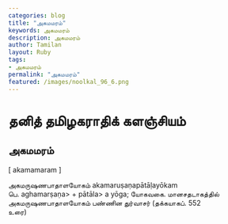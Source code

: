 ```yaml
---  
categories: blog  
title: "அகமமரம்"
keywords: அகமமரம்  
description: அகமமரம்
author: Tamilan  
layout: Ruby  
tags:     
- அகமமரம்
permalink: "அகமமரம்"  
featured: /images/noolkal_96_6.png  
--- 
```

# தனித் தமிழகராதிக் களஞ்சியம்
## அகமமரம்

[ akamamaram ]  
  
அகமருஷணபாதாளயோகம் akamaruṣaṇapātāḷayōkam  
பெ. aghamarṣaṇa> + pātāla> a yōga; யோகவகை. மானசதடாகத்தில் அகமருஷணபாதாளயோகம் பண்ணின துர்வாசர் (தக்கயாகப். 552  
உரை)